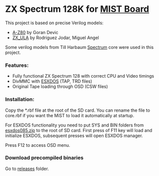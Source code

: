 # ZX Spectrum 128K for [MIST Board](https://github.com/mist-devel/mist-board/wiki)

This project is based on precise Verilog models:
 - [A-Z80](http://opencores.org/project,a-z80) by Goran Devic
 - [ZX_ULA](http://opencores.org/project,zx_ula) by Rodriguez Jodar, Miguel Angel

Some verilog models from Till Harbaum [Spectrum](https://github.com/mist-devel/mist-board/tree/master/cores/spectrum) core were used in this project.

### Features:
- Fully functional ZX Spectrum 128 with correct CPU and Video timings
- DivMMC with [ESXDOS](http://www.esxdos.org/) (TAP, TRD files)
- Original Tape loading through OSD (CSW files)

### Installation:
Copy the *.rbf file at the root of the SD card. You can rename the file to core.rbf if you want the MiST to load it automatically at startup.

For ESXDOS functionality you need to put SYS and BIN folders from [esxdos085.zip](http://www.esxdos.org/files/esxdos085.zip) to the root of SD card.
First press of F11 key will load and initialize ESXDOS, subsequent presses will open ESXDOS manager.

Press F12 to access OSD menu.

### Download precompiled binaries
Go to [releases](https://github.com/sorgelig/ZX_Spectrum-128K_MIST/tree/master/releases) folder.
